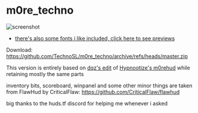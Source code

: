# m0re_techno

![screenshot](https://b.catgirlsare.sexy/i_auWpY0z58F.jpg)
-  <a href=https://github.com/TechnoSL/m0re_techno/blob/master/fonts.md> there's also some fonts i like included, click here to see previews</a> 

Download: https://github.com/TechnoSL/m0re_techno/archive/refs/heads/master.zip

This version is entirely based on [dqz's edit](https://github.com/irodionr/dqz_hud/tree/m0re) of [Hypnootize's m0rehud](https://github.com/Hypnootize/m0rehud) while retaining mostly the same parts

inventory bits, scoreboard, winpanel and some other minor things are taken from FlawHud by CriticalFlaw: https://github.com/CriticalFlaw/flawhud

big thanks to the huds.tf discord for helping me whenever i asked
